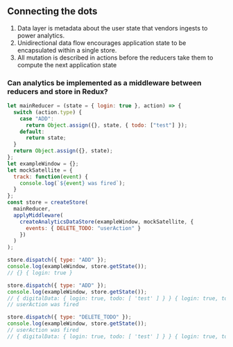 ## Connecting the dots

1.  Data layer is metadata about the user state that vendors ingests to power analytics.
2.  Unidirectional data flow encourages application state to be encapsulated within a single store.
3.  All mutation is described in actions before the reducers take them to compute the next application state

### Can analytics be implemented as a middleware between reducers and store in Redux?

```javascript
let mainReducer = (state = { login: true }, action) => {
  switch (action.type) {
    case "ADD":
      return Object.assign({}, state, { todo: ["test"] });
    default:
      return state;
  }
  return Object.assign({}, state);
};
let exampleWindow = {};
let mockSatellite = {
  track: function(event) {
    console.log(`${event} was fired`);
  }
};
const store = createStore(
  mainReducer,
  applyMiddleware(
    createAnalyticsDataStore(exampleWindow, mockSatellite, {
      events: { DELETE_TODO: "userAction" }
    })
  )
);

store.dispatch({ type: "ADD" });
console.log(exampleWindow, store.getState());
// {} { login: true }

store.dispatch({ type: "ADD" });
console.log(exampleWindow, store.getState());
// { digitalData: { login: true, todo: [ 'test' ] } } { login: true, todo: [ 'test' ] }
// userAction was fired

store.dispatch({ type: "DELETE_TODO" });
console.log(exampleWindow, store.getState());
// userAction was fired
// { digitalData: { login: true, todo: [ 'test' ] } } { login: true, todo: [ 'test' ] }
```
